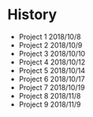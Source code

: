 # History
- Project 1 2018/10/8 
- Project 2 2018/10/9
- Project 3 2018/10/10
- Project 4 2018/10/12
- Project 5 2018/10/14
- Project 6 2018/10/17
- Project 7 2018/10/19
- Project 8 2018/11/8
- Project 9 2018/11/9

